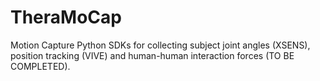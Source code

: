 # TheraMoCap
Motion Capture Python SDKs for collecting subject joint angles (XSENS), position tracking (VIVE) and human-human interaction forces (TO BE COMPLETED).


